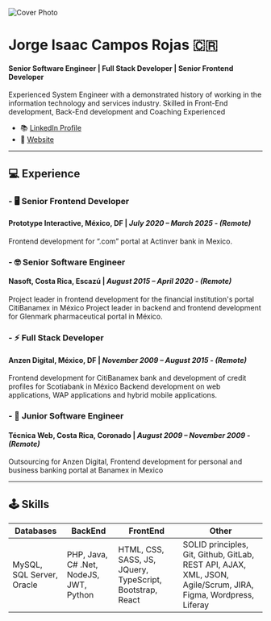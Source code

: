 ![Cover Photo](https://digitalpixcr.com/GITHUB-JICR7/cover.jpg)

# Jorge Isaac Campos Rojas 🇨🇷
#### Senior Software Engineer | Full Stack Developer | Senior Frontend Developer

Experienced System Engineer with a demonstrated history of working in the information technology and services industry. Skilled in Front-End development, Back-End development and Coaching Experienced

- 📚 [LinkedIn Profile](https://www.linkedin.com/in/jicr7/) 
- 🔗 [Website](https://www.digitalpixcr.com/)
<hr />

## 💻 Experience

### - 🖥️ Senior Frontend Developer  
#### Prototype Interactive, México, DF | _July 2020 – March 2025 - (Remote)_
Frontend development for “.com” portal at Actinver bank in Mexico.

### - 🤓 Senior Software Engineer
#### Nasoft, Costa Rica, Escazú | _August 2015 – April 2020 - (Remote)_

Project leader in frontend development for the financial institution's portal CitiBanamex in México
Project leader in backend and frontend development for Glenmark pharmaceutical portal in México.

### - ⚡ Full Stack Developer
#### Anzen Digital, México, DF | _November 2009 – August 2015 - (Remote)_

Frontend development for CitiBanamex bank and development of credit profiles
for Scotiabank in México
Backend development on web applications, WAP applications and hybrid mobile
applications.

### - 🔭 Junior Software Engineer
#### Técnica Web, Costa Rica, Coronado | _August 2009 – November 2009 - (Remote)_
Outsourcing for Anzen Digital, Frontend development for personal and business
banking portal at Banamex in Mexico

<hr />

## 🕹️ Skills

| Databases | BackEnd | FrontEnd | Other |
| ----------- | ----------- | ----------- | ----------- |
| MySQL, SQL Server, Oracle | PHP, Java, C# .Net, NodeJS, JWT, Python | HTML, CSS, SASS, JS, JQuery, TypeScript, Bootstrap, React | SOLID principles, Git, Github, GitLab, REST API, AJAX, XML, JSON, Agile/Scrum, JIRA, Figma, Wordpress, Liferay
